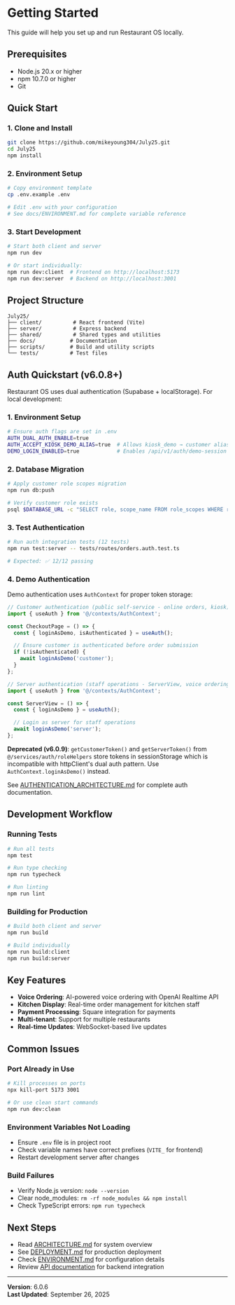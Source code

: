 # Getting Started

This guide will help you set up and run Restaurant OS locally.

## Prerequisites

- Node.js 20.x or higher
- npm 10.7.0 or higher
- Git

## Quick Start

### 1. Clone and Install
```bash
git clone https://github.com/mikeyoung304/July25.git
cd July25
npm install
```

### 2. Environment Setup
```bash
# Copy environment template
cp .env.example .env

# Edit .env with your configuration
# See docs/ENVIRONMENT.md for complete variable reference
```

### 3. Start Development
```bash
# Start both client and server
npm run dev

# Or start individually:
npm run dev:client  # Frontend on http://localhost:5173
npm run dev:server  # Backend on http://localhost:3001
```

## Project Structure

```
July25/
├── client/          # React frontend (Vite)
├── server/          # Express backend
├── shared/          # Shared types and utilities
├── docs/           # Documentation
├── scripts/        # Build and utility scripts
└── tests/          # Test files
```

## Auth Quickstart (v6.0.8+)

Restaurant OS uses dual authentication (Supabase + localStorage). For local development:

### 1. Environment Setup
```bash
# Ensure auth flags are set in .env
AUTH_DUAL_AUTH_ENABLE=true
AUTH_ACCEPT_KIOSK_DEMO_ALIAS=true  # Allows kiosk_demo → customer alias
DEMO_LOGIN_ENABLED=true            # Enables /api/v1/auth/demo-session
```

### 2. Database Migration
```bash
# Apply customer role scopes migration
npm run db:push

# Verify customer role exists
psql $DATABASE_URL -c "SELECT role, scope_name FROM role_scopes WHERE role='customer';"
```

### 3. Test Authentication
```bash
# Run auth integration tests (12 tests)
npm run test:server -- tests/routes/orders.auth.test.ts

# Expected: ✅ 12/12 passing
```

### 4. Demo Authentication

Demo authentication uses `AuthContext` for proper token storage:

```typescript
// Customer authentication (public self-service - online orders, kiosk)
import { useAuth } from '@/contexts/AuthContext';

const CheckoutPage = () => {
  const { loginAsDemo, isAuthenticated } = useAuth();

  // Ensure customer is authenticated before order submission
  if (!isAuthenticated) {
    await loginAsDemo('customer');
  }
};

// Server authentication (staff operations - ServerView, voice ordering)
import { useAuth } from '@/contexts/AuthContext';

const ServerView = () => {
  const { loginAsDemo } = useAuth();

  // Login as server for staff operations
  await loginAsDemo('server');
};
```

**Deprecated (v6.0.9)**: `getCustomerToken()` and `getServerToken()` from `@/services/auth/roleHelpers` store tokens in sessionStorage which is incompatible with httpClient's dual auth pattern. Use `AuthContext.loginAsDemo()` instead.

See [AUTHENTICATION_ARCHITECTURE.md](./docs/AUTHENTICATION_ARCHITECTURE.md) for complete auth documentation.

## Development Workflow

### Running Tests
```bash
# Run all tests
npm test

# Run type checking
npm run typecheck

# Run linting
npm run lint
```

### Building for Production
```bash
# Build both client and server
npm run build

# Build individually
npm run build:client
npm run build:server
```

## Key Features

- **Voice Ordering**: AI-powered voice ordering with OpenAI Realtime API
- **Kitchen Display**: Real-time order management for kitchen staff
- **Payment Processing**: Square integration for payments
- **Multi-tenant**: Support for multiple restaurants
- **Real-time Updates**: WebSocket-based live updates

## Common Issues

### Port Already in Use
```bash
# Kill processes on ports
npx kill-port 5173 3001

# Or use clean start commands
npm run dev:clean
```

### Environment Variables Not Loading
- Ensure `.env` file is in project root
- Check variable names have correct prefixes (`VITE_` for frontend)
- Restart development server after changes

### Build Failures
- Verify Node.js version: `node --version`
- Clear node_modules: `rm -rf node_modules && npm install`
- Check TypeScript errors: `npm run typecheck`

## Next Steps

- Read [ARCHITECTURE.md](ARCHITECTURE.md) for system overview
- See [DEPLOYMENT.md](DEPLOYMENT.md) for production deployment
- Check [ENVIRONMENT.md](ENVIRONMENT.md) for configuration details
- Review [API documentation](api/README.md) for backend integration

---

**Version**: 6.0.6  
**Last Updated**: September 26, 2025
